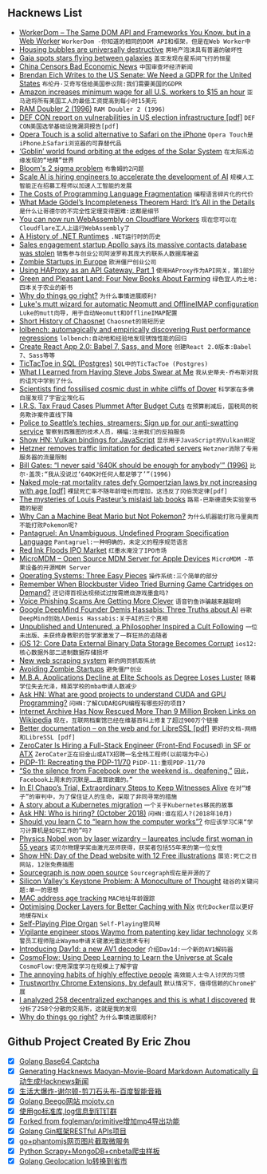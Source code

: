 ## Hacknews List


- [WorkerDom – The Same DOM API and Frameworks You Know, but in a Web Worker](https://github.com/ampproject/worker-dom)  `WorkerDom -你知道的相同的DOM API和框架，但是在Web Worker中`
- [Housing bubbles are universally destructive](https://www.tbwns.com/2018/10/01/the-bears-lair-housing-bubbles-are-universally-destructive/)  `房地产泡沫具有普遍的破坏性`
- [Gaia spots stars flying between galaxies](https://www.sciencedaily.com/releases/2018/10/181002103000.htm)  `盖亚发现在星系间飞行的恒星`
- [China Censors Bad Economic News](https://www.nytimes.com/2018/09/28/business/china-censor-economic-news.html)  `中国审查坏经济新闻`
- [Brendan Eich Writes to the US Senate: We Need a GDPR for the United States](https://brave.com/us-gdpr-senate)  `布伦丹·艾奇写信给美国参议院:我们需要美国的GDPR`
- [Amazon increases minimum wage for all U.S. workers to $15 an hour](https://techcrunch.com/2018/10/02/amazon-minimum-wage/)  `亚马逊将所有美国工人的最低工资提高到每小时15美元`
- [RAM Doubler 2 (1996)](https://tidbits.com/article/837)  `RAM Doubler 2 (1996)`
- [DEF CON report on vulnerabilities in US election infrastructure [pdf]](https://defcon.org/images/defcon-26/DEF%20CON%2026%20voting%20village%20report.pdf)  `DEF CON美国选举基础设施漏洞报告[pdf]`
- [Opera Touch is a solid alternative to Safari on the iPhone](https://techcrunch.com/2018/10/02/opera-touch-ios/)  `Opera Touch是iPhone上Safari浏览器的可靠替代品`
- [‘Goblin’ world found orbiting at the edges of the Solar System](https://www.nature.com/articles/d41586-018-06885-1)  `在太阳系边缘发现的“地精”世界`
- [Bloom&#39;s 2 sigma problem](https://en.wikipedia.org/wiki/Bloom%27s_2_sigma_problem)  `布鲁姆的2问题`
- [Scale AI is hiring engineers to accelerate the development of AI](https://scale.ai/about#jobs)  `规模人工智能正在招募工程师以加速人工智能的发展`
- [The Costs of Programming Language Fragmentation](https://robert.ocallahan.org/2018/10/the-costs-of-programming-language.html)  `编程语言碎片化的代价`
- [What Made Gödel’s Incompleteness Theorem Hard: It’s All in the Details](https://algorithmsoup.wordpress.com/2018/10/01/what-made-godels-incompleteness-theorem-hard-to-prove-its-about-how-you-say-it-not-just-what-you-say/)  `是什么让哥德尔的不完全性定理变得困难:这都是细节`
- [You can now run WebAssembly on Cloudflare Workers](https://blog.cloudflare.com/webassembly-on-cloudflare-workers/)  `现在您可以在Cloudflare工人上运行WebAssembly了`
- [A History of .NET Runtimes](http://mattwarren.org/2018/10/02/A-History-of-.NET-Runtimes/)  `.NET运行时的历史`
- [Sales engagement startup Apollo says its massive contacts database was stolen](https://techcrunch.com/2018/10/01/apollo-contacts-data-breach/)  `销售参与创业公司阿波罗称其庞大的联系人数据库被盗`
- [Zombie Startups in Europe](https://threader.app/thread/1047037881892655106)  `欧洲僵尸创业公司`
- [Using HAProxy as an API Gateway, Part 1](https://www.haproxy.com/blog/using-haproxy-as-an-api-gateway-part-1/)  `使用HAProxy作为API网关，第1部分`
- [Green and Pleasant Land: Four New Books About Farming](https://www.nybooks.com/articles/2018/09/27/green-pleasant-land-family-farm/)  `绿色宜人的土地:四本关于农业的新书`
- [Why do things go right?](http://www.safetydifferently.com/why-do-things-go-right/)  `为什么事情进展顺利?`
- [Luke&#39;s mutt wizard for automatic Neomutt and OfflineIMAP configuration](https://github.com/LukeSmithxyz/mutt-wizard)  `Luke的mutt向导，用于自动Neomutt和OfflineIMAP配置`
- [Short History of Chaosnet](https://twobithistory.org/2018/09/30/chaosnet.html)  `Chaosnet的简短历史`
- [lolbench: automagically and empirically discovering Rust performance regressions](https://blog.anp.lol/rust/2018/09/29/lolbench/)  `lolbench:自动地和经验地发现锈蚀性能的回归`
- [Create React App 2.0: Babel 7, Sass, and More](https://reactjs.org/blog/2018/10/01/create-react-app-v2.html)  `创建React 2.0版本:Babel 7、Sass等等`
- [TicTacToe in SQL (Postgres)](https://bitbucket.org/snippets/mariusz-krynski/bedBGK/tic-tac-toesql)  `SQL中的TicTacToe (Postgres)`
- [What I Learned from Having Steve Jobs Swear at Me](https://www.wsj.com/articles/what-i-learned-from-having-steve-jobs-swear-at-me-1538054700)  `我从史蒂夫·乔布斯对我的诅咒中学到了什么`
- [Scientists find fossilised cosmic dust in white cliffs of Dover](http://www3.imperial.ac.uk/newsandeventspggrp/imperialcollege/newssummary/news_7-9-2017-10-59-59)  `科学家在多佛白崖发现了宇宙尘埃化石`
- [I.R.S. Tax Fraud Cases Plummet After Budget Cuts](https://www.nytimes.com/2018/10/01/business/economy/irs-tax-fraud-audit.html)  `在预算削减后，国税局的税务欺诈案件直线下降`
- [Police to Seattle’s techies, streamers: Sign up for our anti-swatting service](https://arstechnica.com/tech-policy/2018/10/police-to-seattles-techies-streamers-sign-up-for-our-anti-swatting-service/)  `警察到西雅图的技术人员，横幅:注册我们的反拍服务`
- [Show HN: Vulkan bindings for JavaScript](https://github.com/maierfelix/node-vulkan)  `显示用于JavaScript的Vulkan绑定`
- [Hetzner removes traffic limitation for dedicated servers](https://wiki.hetzner.de/index.php?title=Traffic/en&amp;curid=2842&amp;diff=30324&amp;oldid=29871)  `Hetzner消除了专用服务器的流量限制`
- [Bill Gates: “I never said &#39;640K should be enough for anybody&#39;” (1996)](https://groups.google.com/forum/#!msg/alt.folklore.computers/mpjS-h4jpD8/9DW_VQVLzpkJ)  `比尔·盖茨:“我从没说过‘640K对任何人都足够了’”(1996)`
- [Naked mole-rat mortality rates defy Gompertzian laws by not increasing with age [pdf]](https://www.ncbi.nlm.nih.gov/pmc/articles/PMC5783610/pdf/elife-31157.pdf)  `裸鼠死亡率不随年龄增长而增加，这违反了冈伯茨定律[pdf]`
- [The mysteries of Louis Pasteur’s mislaid lab books](https://cen.acs.org/analytical-chemistry/art-&amp;-artifacts/mysteries-Louis-Pasteurs-mislaid-lab/96/i39)  `路易·巴斯德遗失实验室书籍的秘密`
- [Why Can a Machine Beat Mario but Not Pokemon?](https://medium.com/@shayaan.jagtap/why-can-a-machine-beat-mario-but-not-pokemon-ff61313187e1)  `为什么机器能打败马里奥而不能打败Pokemon呢?`
- [Pantagruel: An Unambiguous, Undefined Program Specification Language](https://hexdocs.pm/pantagruel/readme.html)  `Pantagruel:一种明确的，未定义的程序规范语言`
- [Red Ink Floods IPO Market](https://www.wsj.com/articles/red-ink-floods-ipo-market-1538388000)  `红墨水淹没了IPO市场`
- [MicroMDM – Open Source MDM Server for Apple Devices](https://micromdm.io/)  `MicroMDM -苹果设备的开源MDM Server`
- [Operating Systems: Three Easy Pieces](http://pages.cs.wisc.edu/~remzi/OSTEP/)  `操作系统:三个简单的部分`
- [Remember When Blockbuster Video Tried Burning Game Cartridges on Demand?](https://hackaday.com/2018/10/01/remember-when-blockbuster-video-tried-burning-game-cartridges-on-demand/)  `还记得百视达视频试过按需燃烧游戏墨盒吗?`
- [Voice Phishing Scams Are Getting More Clever](https://krebsonsecurity.com/2018/10/voice-phishing-scams-are-getting-more-clever/)  `语音钓鱼诈骗越来越聪明`
- [Google DeepMind Founder Demis Hassabis: Three Truths about AI](https://www.techrepublic.com/article/google-deepmind-founder-demis-hassabis-three-truths-about-ai/)  `谷歌DeepMind创始人Demis Hassabis:关于AI的三个真相`
- [Unpublished and Untenured, a Philosopher Inspired a Cult Following](https://www.nytimes.com/2018/09/26/books/review/irad-kimhi-thinking-and-being.html)  `一位未出版、未获终身教职的哲学家激发了一群狂热的追随者`
- [iOS 12: Core Data External Binary Data Storage Becomes Corrupt](https://mjtsai.com/blog/2018/10/01/ios-12-and-core-data-external-binary-data-storage/)  `ios12:核心数据外部二进制数据存储损坏`
- [New web scraping system](https://github.com/MontFerret/ferret)  `新的网页抓取系统`
- [Avoiding Zombie Startups](https://salon.thefamily.co/avoiding-zombie-startups-9bcd4a79ccc0)  `避免僵尸创业`
- [M.B.A. Applications Decline at Elite Schools as Degree Loses Luster](https://www.wsj.com/articles/m-b-a-applications-keep-falling-in-u-s-this-year-hitting-even-elite-schools-1538366461)  `随着学位失去光泽，精英学校的mba申请人数减少`
- [Ask HN: What are good projects to understand CUDA and GPU Programming?](item?id=18119345)  `问HN:了解CUDA和GPU编程有哪些好的项目?`
- [Internet Archive Has Now Rescued More Than 9 Million Broken Links on Wikipedia](https://blog.archive.org/2018/10/01/more-than-9-million-broken-links-on-wikipedia-are-now-rescued/)  `现在，互联网档案馆已经在维基百科上修复了超过900万个链接`
- [Better documentation – on the web and for LibreSSL [pdf]](https://www.openbsd.org/papers/eurobsdcon2018-mandoc.pdf)  `更好的文档-网络和LibreSSL [pdf]`
- [ZeroCater Is Hiring a Full-Stack Engineer (Front-End Focused) in SF or ATX](https://zerocater.com/about/careers/?gh_jid=1305602)  `ZeroCater正在旧金山或ATX招聘一名全栈工程师(以前端为中心)`
- [PiDP-11: Recreating the PDP-11/70](http://obsolescence.wixsite.com/obsolescence/pidp-11)  `PiDP-11:重现PDP-11/70`
- [“So the silence from Facebook over the weekend is.. deafening.”](https://twitter.com/gavinsblog/status/1046717365520666624?s=12)  `因此，Facebook上周末的沉默是……震耳欲聋的。”`
- [In El Chapo’s Trial, Extraordinary Steps to Keep Witnesses Alive](https://www.nytimes.com/2018/10/01/nyregion/el-chapo-trial-witnesses.html)  `在对“矮子”的审判中，为了保住证人的生命，采取了非同寻常的措施`
- [A story about a Kubernetes migration](https://medium.com/unbabel/unbabel-migrated-to-kubernetes-and-you-wont-believe-what-happened-next-b39f082def1c)  `一个关于Kubernetes移民的故事`
- [Ask HN: Who is hiring? (October 2018)](item?id=18113144)  `问HN:谁在招人?(2018年10月)`
- [Should you learn C to “learn how the computer works”?](https://words.steveklabnik.com/should-you-learn-c-to-learn-how-the-computer-works)  `你应该学习C来“学习计算机是如何工作的”吗?`
- [Physics Nobel won by laser wizardry – laureates include first woman in 55 years](https://www.nature.com/articles/d41586-018-06752-z)  `诺贝尔物理学奖由激光巫师获得，获奖者包括55年来的第一位女性`
- [Show HN: Day of the Dead website with 12 Free illustrations](https://dayofthedead.holiday/design-kit/)  `展览:死亡之日网站，12张免费插图`
- [Sourcegraph is now open source](https://about.sourcegraph.com/blog/sourcegraph-is-now-open-source)  `Sourcegraph现在是开源的了`
- [Silicon Valley&#39;s Keystone Problem: A Monoculture of Thought](https://www.nytimes.com/2018/10/02/technology/silicon-valleys-keystone-problem-a-monoculture-of-thought.html)  `硅谷的关键问题:单一的思想`
- [MAC address age tracking](https://github.com/hdm/mac-ages)  `MAC地址年龄跟踪`
- [Optimising Docker Layers for Better Caching with Nix](https://grahamc.com/blog/nix-and-layered-docker-images)  `优化Docker层以更好地缓存Nix`
- [Self-Playing Pipe Organ](https://www.raspberrypi.org/magpi/self-playing-pipe-organ/)  `Self-Playing管风琴`
- [Vigilante engineer stops Waymo from patenting key lidar technology](https://arstechnica.com/cars/2018/10/lone-engineer-spanks-waymo-in-lidar-patent-battle/)  `义务警员工程师阻止Waymo申请关键激光雷达技术专利`
- [Introducing Dav1d: a new AV1 decoder](http://www.jbkempf.com/blog/post/2018/Introducing-dav1d)  `介绍Dav1d:一个新的AV1解码器`
- [CosmoFlow: Using Deep Learning to Learn the Universe at Scale](https://arxiv.org/abs/1808.04728)  `CosmoFlow:使用深度学习在规模上了解宇宙`
- [The annoying habits of highly effective people](https://www.economist.com/node/21751671)  `高效能人士令人讨厌的习惯`
- [Trustworthy Chrome Extensions, by default](https://blog.chromium.org/2018/10/trustworthy-chrome-extensions-by-default.html)  `默认情况下，值得信赖的Chrome扩展`
- [I analyzed 258 decentralized exchanges and this is what I discovered](https://medium.com/@marcbegins/who-will-run-the-decentralized-exchange-of-the-future-59e9cd29b1ba)  `我分析了258个分散的交易所，这就是我的发现`
- [Why do things go right?](https://web.archive.org/web/20181001110144/http://www.safetydifferently.com/why-do-things-go-right/)  `为什么事情进展顺利?`

## Github Project Created By Eric Zhou

- [x] [Golang Base64 Captcha](https://github.com/mojocn/base64Captcha)
- [x] [Generating Hacknews Maoyan-Movie-Board Markdown Automatically 自动生成Hacknews新闻](https://github.com/dejavuzhou/md-genie)
- [x] [生活大爆炸-谢尔顿-剪刀石头布-百度智能音箱](https://github.com/mojocn/dueros-bang-game)
- [x] [Golang Beego网站 mojotv.cn](https://github.com/mojocn/www.mojotv.cn)
- [x] [使用go标准库,log信息到钉钉群](https://github.com/mojocn/dooger)
- [x] [Forked from fogleman/primitive增加mp4导出功能](https://github.com/mojocn/primitive)
- [x] [Golang Gin框架RESTful APIs项目](https://github.com/JJJJJJJerk/ezier-golang-web-api-framework)
- [x] [go+phantomjs网页图片截取微服务](https://github.com/mojocn/screen_shot)
- [x] [Python Scrapy+MongoDB+cnbeta爬虫样板](https://github.com/mojocn/scrapy_mongodb_boilerplate_cnbeta)
- [x] [Golang Geolocation Ip转换到省市](https://github.com/mojocn/ip2location)